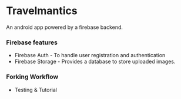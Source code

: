 # Travelmantics
An android app powered by a firebase backend.

### Firebase features
* Firebase Auth - To handle user registration and authentication
* Firebase Storage - Provides a database to store uploaded images.

### Forking Workflow
* Testing & Tutorial